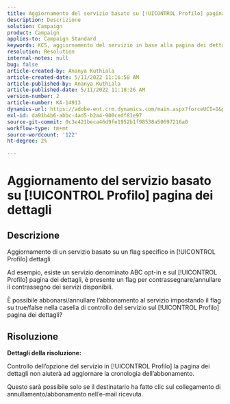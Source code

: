 ```yaml
---
title: Aggiornamento del servizio basato su [!UICONTROL Profilo] pagina dei dettagli
description: Descrizione
solution: Campaign
product: Campaign
applies-to: Campaign Standard
keywords: KCS, aggiornamento del servizio in base alla pagina dei dettagli del profilo
resolution: Resolution
internal-notes: null
bug: false
article-created-by: Ananya Kuthiala
article-created-date: 5/11/2022 11:16:58 AM
article-published-by: Ananya Kuthiala
article-published-date: 5/11/2022 11:18:26 AM
version-number: 2
article-number: KA-14913
dynamics-url: https://adobe-ent.crm.dynamics.com/main.aspx?forceUCI=1&pagetype=entityrecord&etn=knowledgearticle&id=9bbe52db-1bd1-ec11-a7b5-0022480a8e40
exl-id: da91b4b6-abbc-4ad5-b2a4-900cedf81e97
source-git-commit: 0c3e421beca46d9fe1952b1f98538a50697216a0
workflow-type: tm+mt
source-wordcount: '122'
ht-degree: 2%

---
```


# Aggiornamento del servizio basato su [!UICONTROL Profilo] pagina dei dettagli

## Descrizione


Aggiornamento di un servizio basato su un flag specifico in [!UICONTROL Profilo] dettagli

Ad esempio, esiste un servizio denominato ABC opt-in e sul [!UICONTROL Profilo] pagina dei dettagli, è presente un flag per contrassegnare/annullare il contrassegno dei servizi disponibili.

È possibile abbonarsi/annullare l’abbonamento al servizio impostando il flag su true/false nella casella di controllo del servizio sul [!UICONTROL Profilo] pagina dei dettagli?

## Risoluzione

<b>Dettagli della risoluzione:</b>

Controllo dell’opzione del servizio in [!UICONTROL Profilo] la pagina dei dettagli non aiuterà ad aggiornare la cronologia dell’abbonamento.

Questo sarà possibile solo se il destinatario ha fatto clic sul collegamento di annullamento/abbonamento nell’e-mail ricevuta.
